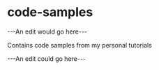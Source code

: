 # code-samples

---An edit would go here---

Contains code samples from my personal tutorials

---An edit could go here---

